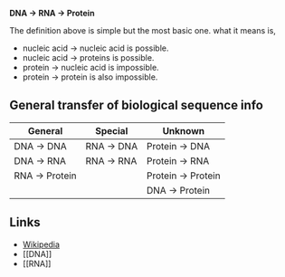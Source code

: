 **DNA -> RNA -> Protein**

The definition above is simple but the most basic one.
what it means is,

- nucleic acid -> nucleic acid is possible.
- nucleic acid -> proteins is possible.
- protein -> nucleic acid is impossible.
- protein -> protein is also impossible.

## General transfer of biological sequence info

| General        | Special    | Unknown            |
| -------------- | ---------- | ------------------ |
| DNA -> DNA     | RNA -> DNA | Protein -> DNA     |
| DNA -> RNA     | RNA -> RNA | Protein -> RNA     |
| RNA -> Protein |            | Protein -> Protein |
|                |            | DNA -> Protein     |

## Links

- [Wikipedia](https://en.wikipedia.org/wiki/Central_dogma_of_molecular_biology)
- [[DNA]]
- [[RNA]]
